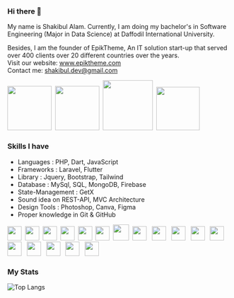 <!-- <img src="https://scontent.fdac8-1.fna.fbcdn.net/v/t1.15752-9/248985518_383893316799318_4339245100228276783_n.png?_nc_cat=109&ccb=1-5&_nc_sid=ae9488&_nc_eui2=AeHDSXvhRaFX-min81d4Y47kLTaxqI_YZR8tNrGoj9hlHwVh9jKa4VkdlKXue7CSNwqzMMa_htYcz3n9ofBmoyic&_nc_ohc=tbhFDJV3dQQAX_r56AT&_nc_ht=scontent.fdac8-1.fna&oh=f265dabafc2fcb695261e4baa8443390&oe=61A7720E" width="120"><br> -->
### Hi there 👋
My name is Shakibul Alam. Currently, I am doing my bachelor's in Software Engineering (Major in Data Science) at Daffodil International University.

Besides, I am the founder of EpikTheme, An IT solution start-up that served over 400 clients over 20 different countries over the years.
<br>
Visit our website: www.epiktheme.com<br>
Contact me: shakibul.dev@gmail.com
<div>
        <a href="https://www.facebook.com/sakibul.alam.52" target="_blank"><img src="https://img.shields.io/badge/Facebook-1877F2?style=for-the-badge&logo=facebook&logoColor=white" width="100"></a>&nbsp;
        <a href="https://www.linkedin.com/in/shakibul-alam-abb906198" target="_blank"><img src="https://img.shields.io/badge/LinkedIn-0077B5?style=for-the-badge&logo=linkedin&logoColor=white" width="100"></a>&nbsp;
    <a href="https://instagram.com/md.shakibul.alam" target="_blank"><img src="https://img.shields.io/badge/Instagram-E4405F?style=for-the-badge&logo=instagram&logoColor=white" width="113"></a>&nbsp;
        <a href="https://www.youtube.com/@codethestartup" target="_blank"><img src="https://img.shields.io/badge/YouTube-FF0000?style=for-the-badge&logo=youtube&logoColor=white" width="98"></a>&nbsp;&nbsp;
<div>
<h3><b>Skills I have</b></h3>
    <ul>
        <li>Languages : PHP, Dart, JavaScript</li>
        <li>Frameworks : Laravel, Flutter</li>
        <li>Library : Jquery, Bootstrap, Tailwind</li>
        <li>Database : MySql, SQL, MongoDB, Firebase</li>
            <li>State-Management : GetX</li>
         <li>Sound idea on REST-API, MVC Architecture</li>   
        <li>Design Tools : Photoshop, Canva, Figma</li>
        <li>Proper knowledge in Git & GitHub</li>
    </ul>
</div>
<div>
  <img src="https://cdn.jsdelivr.net/gh/devicons/devicon/icons/html5/html5-original.svg" width="32"/>&nbsp
  <img src="https://cdn.jsdelivr.net/gh/devicons/devicon/icons/css3/css3-original.svg" width="32"/>&nbsp
  <img src="https://cdn.jsdelivr.net/gh/devicons/devicon/icons/javascript/javascript-original.svg" width="32"/>&nbsp;
  <img src="https://cdn.jsdelivr.net/gh/devicons/devicon/icons/jquery/jquery-original-wordmark.svg" width="32"/>&nbsp;
  <img src="https://cdn.jsdelivr.net/gh/devicons/devicon/icons/bootstrap/bootstrap-original.svg" width="32"/>&nbsp;
  <img src="https://cdn.jsdelivr.net/gh/devicons/devicon@latest/icons/tailwindcss/tailwindcss-original.svg" width="32"/>&nbsp;
  <img src="https://cdn.jsdelivr.net/gh/devicons/devicon/icons/php/php-original.svg" width="36"/>&nbsp;
  <img src="https://cdn.jsdelivr.net/gh/devicons/devicon@latest/icons/laravel/laravel-original.svg" width="32"/> &nbsp;
  <img src="https://cdn.jsdelivr.net/gh/devicons/devicon/icons/dart/dart-original.svg" width="32"/> &nbsp;
  <img src="https://cdn.jsdelivr.net/gh/devicons/devicon/icons/flutter/flutter-original.svg" width="32"/> &nbsp; 
  <img src="https://cdn.jsdelivr.net/gh/devicons/devicon/icons/firebase/firebase-plain.svg" width="32" /> &nbsp;
  <img src="https://cdn.jsdelivr.net/gh/devicons/devicon/icons/mongodb/mongodb-original.svg" width="32"/> &nbsp
  <img src="https://cdn.jsdelivr.net/gh/devicons/devicon/icons/mysql/mysql-original.svg" width="32" /> &nbsp
  <img src="https://cdn.jsdelivr.net/gh/devicons/devicon/icons/photoshop/photoshop-plain.svg" width="32"/> &nbsp
  <img src="https://cdn.jsdelivr.net/gh/devicons/devicon/icons/canva/canva-original.svg" width="32"/> &nbsp
  <img src="https://cdn.jsdelivr.net/gh/devicons/devicon/icons/git/git-original.svg" width="32"/> &nbsp
  <img src="https://cdn.jsdelivr.net/gh/devicons/devicon/icons/github/github-original.svg" width="32"/> &nbsp
</div>
    <div>
        <h3><b>My Stats</b></h3>
    </div>
    
![Top Langs](https://github-readme-stats.vercel.app/api/top-langs/?username=ShakibulDeveloper&layout=compact)
